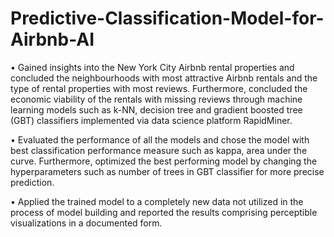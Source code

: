 # Predictive-Classification-Model-for-Airbnb-AI

• Gained insights into the New York City Airbnb rental properties and concluded the neighbourhoods with most attractive
Airbnb rentals and the type of rental properties with most reviews. Furthermore, concluded the economic viability of the
rentals with missing reviews through machine learning models such as k-NN, decision tree and gradient boosted tree
(GBT) classifiers implemented via data science platform RapidMiner.

• Evaluated the performance of all the models and chose the model with best classification performance measure such
as kappa, area under the curve. Furthermore, optimized the best performing model by changing the hyperparameters such as number of
trees in GBT classifier for more precise prediction.

• Applied the trained model to a completely new data not utilized in the process of model building and reported the results
comprising perceptible visualizations in a documented form.
